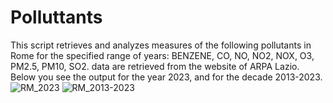 # Polluttants
This script retrieves and analyzes measures of the following pollutants in Rome for the specified range of years: BENZENE, CO, NO, NO2, NOX, O3, PM2.5, PM10, SO2. data are retrieved from the website of ARPA Lazio. Below you see the output for the year 2023, and for the decade 2013-2023.![RM_2023](https://github.com/paolomaccallini-hub/Polluttants/assets/62388360/b044cb80-68e9-41b2-afa3-35afb0e8f60d)
![RM_2013-2023](https://github.com/paolomaccallini-hub/Polluttants/assets/62388360/636f5c35-2ceb-49fd-9c6f-39cdbbd31947)

